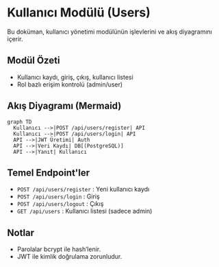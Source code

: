 # Kullanıcı Modülü (Users)

Bu doküman, kullanıcı yönetimi modülünün işlevlerini ve akış diyagramını içerir.

## Modül Özeti
- Kullanıcı kaydı, giriş, çıkış, kullanıcı listesi
- Rol bazlı erişim kontrolü (admin/user)

## Akış Diyagramı (Mermaid)
```mermaid
graph TD
  Kullanıcı -->|POST /api/users/register| API
  Kullanıcı -->|POST /api/users/login| API
  API -->|JWT Üretimi| Auth
  API -->|Veri Kaydı| DB[(PostgreSQL)]
  API -->|Yanıt| Kullanıcı
```

## Temel Endpoint'ler
- `POST /api/users/register` : Yeni kullanıcı kaydı
- `POST /api/users/login` : Giriş
- `POST /api/users/logout` : Çıkış
- `GET /api/users` : Kullanıcı listesi (sadece admin)

## Notlar
- Parolalar bcrypt ile hash’lenir.
- JWT ile kimlik doğrulama zorunludur.

